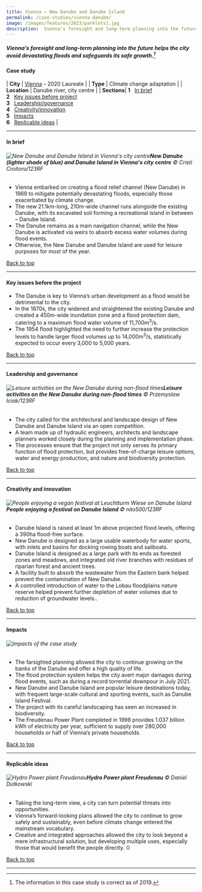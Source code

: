 ```yaml
---
title: Vienna – New Danube and Danube Island
permalink: /case-studies/vienna-danube/
image: /images/features/2023/parklets1.jpg
description:  Vienna's foresight and long-term planning into the future helps the city avoid devastating floods and safeguards its safe growth. 
---
```


##### Vienna's foresight and long-term planning into the future helps the city avoid devastating floods and safeguards its safe growth.[^1] 


#### **Case study**

| **City** | [Vienna](/vienna/) – 2020 Laureate |
| **Type** | Climate change adaptation |
| **Location** | Danube river, city centre |
| **Sections**| **1** &nbsp; [In brief](#in-brief) <br> **2** &nbsp; [Key issues before project](#key-issues-before-the-project) <br> **3** &nbsp; [Leadership/governance](#leadership-and-governance) <br> **4** &nbsp; [Creativity/innovation](#creativity-and-innovation) <br> **5** &nbsp; [Impacts](#impacts) <br> **6** &nbsp; [Replicable ideas](#replicable-ideas) |

---

#### **In brief**

###### ![New Danube and Danube Island in Vienna's city centre](/images/features/2023/danube-overview.jpg/)**New Danube (lighter shade of blue) and Danube Island in Vienna's city centre** © Cristi Croitoru/123RF

- Vienna embarked on creating a flood relief channel (New Danube) in 1969 to mitigate potentially devastating floods, especially those exacerbated by climate change.
- The new 21.1km-long, 210m-wide channel runs alongside the existing Danube, with its excavated soil forming a recreational island in between – Danube Island.
- The Danube remains as a main navigation channel, while the New Danube is activated via weirs to absorb excess water volumes during flood events.
- Otherwise, the New Danube and Danube Island are used for leisure purposes for most of the year.

[Back to top](#case-study)
 
---

#### **Key issues before the project**

- The Danube is key to Vienna’s urban development as a flood would be detrimental to the city.
- In the 1870s, the city widened and straightened the existing Danube and created a 450m-wide inundation zone and a flood protection dam, catering to a maximum flood water volume of 11,700m<sup>3</sup>/s.
- The 1954 flood highlighted the need to further increase the protection levels to handle larger flood volumes up to 14,000m<sup>3</sup>/s, statistically expected to occur every 3,000 to 5,000 years.

[Back to top](#case-study)

---

#### **Leadership and governance**

###### ![Leisure activities on the New Danube during non-flood times](/images/features/2023/danube-boating.jpg/)**Leisure activities on the New Danube during non-flood times** © Przemyslaw Iciak/123RF

- The city called for the architectural and landscape design of New Danube and Danube Island via an open competition.
- A team made up of hydraulic engineers, architects and landscape planners worked closely during the planning and implementation phase.
- The processes ensure that the project not only serves its primary function of flood protection, but provides free-of-charge leisure options, water and energy production, and nature and biodiversity protection.

[Back to top](#case-study)

---

#### **Creativity and innovation**

###### ![People enjoying a vegan festival at Leuchtturm Wiese on Danube Island](/images/features/2023/danube-festival.jpg/)**People enjoying a festival on Danube Island** © nito500/123RF

- Danube Island is raised at least 1m above projected flood levels, offering a 390ha flood-free surface.
- New Danube is designed as a large usable waterbody for water sports, with inlets and basins for docking rowing boats and sailboats.
- Danube Island is designed as a large park with its ends as forested zones and meadows, and integrated old river branches with residues of riparian forest and ancient trees.
- A facility built to absorb the wastewater from the Eastern bank helped prevent the contamination of New Danube.
- A controlled introduction of water to the Lobau floodplains nature reserve helped prevent further depletion of water volumes due to reduction of groundwater levels.. 

[Back to top](#case-study)

---

#### **Impacts**

###### ![Impacts of the case study](/images/features/2023/impact-danube.png/)

- The farsighted planning allowed the city to continue growing on the banks of the Danube and offer a high quality of life.
- The flood protection system helps the city avert major damages during flood events, such as during a record torrential downpour in July 2021.
- New Danube and Danube Island are popular leisure destinations today, with frequent large-scale cultural and sporting events, such as Danube Island Festival.
- The project with its careful landscaping has seen an increased in biodiversity.
- The Freudenau Power Plant completed in 1998 provides 1.037 billion kWh of electricity per year, sufficient to supply over 280,000 households or half of Vienna’s private households.

[Back to top](#case-study)

---

#### **Replicable ideas**

###### ![Hydro Power plant Freudenau](/images/features/2023/danube-powerplant.jpg/)**Hydro Power plant Freudenau** © Daniel Dutkowski

- Taking the long-term view, a city can turn potential threats into opportunities.
- Vienna’s forward-looking plans allowed the city to continue to grow safely and sustainably, even before climate change entered the mainstream vocabulary.
- Creative and integrated approaches allowed the city to look beyond a mere infrastructural solution, but developing multiple uses, especially those that would benefit the people directly. **<font color="#967942">O</font>**

[Back to top](#case-study)

---

[^1]: The information in this case study is correct as of 2019.
